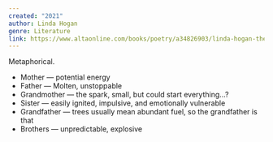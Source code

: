 ```yaml
---
created: "2021"
author: Linda Hogan
genre: Literature
link: https://www.altaonline.com/books/poetry/a34826903/linda-hogan-the-history-of-fire-poem/
---
```


Metaphorical.

 - Mother — potential energy
 - Father — Molten, unstoppable
 - Grandmother — the spark, small, but could start everything...?
 - Sister — easily ignited, impulsive, and emotionally vulnerable
 - Grandfather — trees usually mean abundant fuel, so the grandfather is that
 - Brothers — unpredictable, explosive